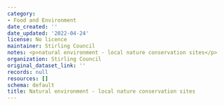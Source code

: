 ```yaml
---
category:
- Food and Environment
date_created: ''
date_updated: '2022-04-24'
license: No licence
maintainer: Stirling Council
notes: <p>natural environment - local nature conservation sites</p>
organization: Stirling Council
original_dataset_link: ''
records: null
resources: []
schema: default
title: Natural environment - local nature conservation sites
---
```

